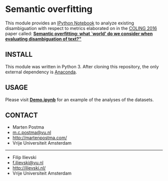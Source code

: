 # Semantic overfitting

This module provides an [IPython Notebook](http://ipython.org/notebook.html)
to analyze existing disambiguation with respect to metrics elaborated on
in the [COLING 2016](http://coling2016.anlp.jp/) paper called: [**Semantic overfitting: what `world' do we consider when evaluating disambiguation of text?"**](http://aclweb.org/anthology/C16-1112)


## INSTALL
This module was written in Python 3. After cloning this repository, the only
external dependency is [Anaconda](https://www.continuum.io/downloads).

## USAGE
Please visit [**Demo.ipynb**](https://github.com/cltl/SemanticOverfitting/blob/master/scripts/Demo.ipynb)
for an example of the analyses of the datasets.

## CONTACT
* Marten Postma
* m.c.postma@vu.nl
* http://martenpostma.com/
* Vrije Universiteit Amsterdam

***

* Filip Ilievski
* f.ilievski@vu.nl
* http://ilievski.nl/
* Vrije Universiteit Amsterdam
